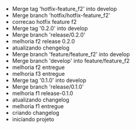 - Merge tag 'hotfix-feature_f2' into develop
- Merge branch 'hotfix/hotfix-feature_f2'
- correcao hotfix feature f2
- Merge tag '0.2.0' into develop
- Merge branch 'release/0.2.0'
- melhoria f2 release 0.2.0
- atualizando chengelog
- Merge branch 'feature/feature_f2' into develop
- Merge branch 'develop' into feature/feature_f2
- melhoria f2 entregue
- melhoria f3 entregue
- Merge tag '0.1.0' into develop
- Merge branch 'release/0.1.0'
- melhoria f1 release-0.1.0
- atualizando changelog
- melhoria f1 entregue
- criando changelog
- iniciando projeto
